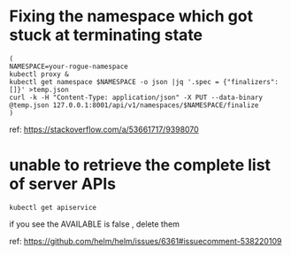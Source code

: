 # Fixing the namespace which got stuck at terminating state

```
(
NAMESPACE=your-rogue-namespace
kubectl proxy &
kubectl get namespace $NAMESPACE -o json |jq '.spec = {"finalizers":[]}' >temp.json
curl -k -H "Content-Type: application/json" -X PUT --data-binary @temp.json 127.0.0.1:8001/api/v1/namespaces/$NAMESPACE/finalize
)
```

ref: https://stackoverflow.com/a/53661717/9398070


# unable to retrieve the complete list of server APIs

```
kubectl get apiservice
```

if you see the AVAILABLE is false , delete them

ref: https://github.com/helm/helm/issues/6361#issuecomment-538220109